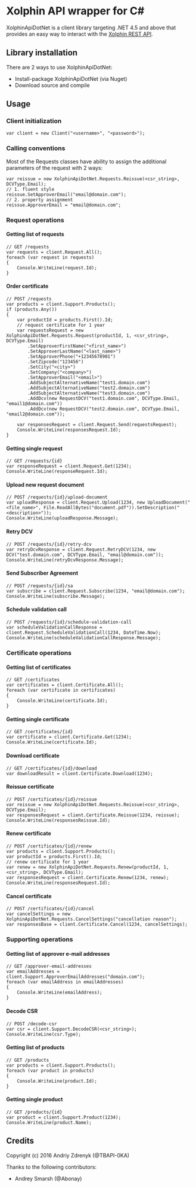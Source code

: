 # Xolphin API wrapper for C&#35;
XolphinApiDotNet is a client library targeting .NET 4.5 and above that provides an easy way to interact with the [Xolphin REST API](https://api.xolphin.com/docs/v1#/).
## Library installation
There are 2 ways to use XolphinApiDotNet:
- Install-package XolphinApiDotNet (via Nuget)
- Download source and compile

## Usage
### Client initialization
```
var client = new Client("<username>", "<password>");
```
### Calling conventions
Most of the Requests classes have ability to assign the additional parameters of the request with 2 ways:
```
var reissue = new XolphinApiDotNet.Requests.Reissue(<csr_string>, DCVType.Email);
// 1. fluent style
reissue.SetApproverEmail("email@domain.com");
// 2. property assignment
reissue.ApproverEmail = "email@domain.com";
```

### Request operations
#### Getting list of requests
```
// GET /requests
var requests = client.Request.All();
foreach (var request in requests)
{
    Console.WriteLine(request.Id);
}
```
#### Order certificate
```
// POST /requests
var products = client.Support.Products();
if (products.Any())
{
    var productId = products.First().Id;
    // request certificate for 1 year
    var requestsRequest = new XolphinApiDotNet.Requests.Request(productId, 1, <csr_string>, DCVType.Email)
        .SetApproverFirstName("<first_name>")
        .SetApproverLastName("<last_name>")
        .SetApproverPhone("+12345678901")
        .SetZipcode("123456")
        .SetСity("<city>")
        .SetCompany("<company>")
        .SetApproverEmail("<email>")
        .AddSubjectAlternativeName("test1.domain.com")
        .AddSubjectAlternativeName("test2.domain.com")
        .AddSubjectAlternativeName("test3.domain.com")
        .AddDcv(new RequestDCV("test1.domain.com", DCVType.Email, "email1@domain.com"))
        .AddDcv(new RequestDCV("test2.domain.com", DCVType.Email, "email2@domain.com"));

    var responsesRequest = client.Request.Send(requestsRequest);
    Console.WriteLine(responsesRequest.Id);
}
```
#### Getting single request
```
// GET /requests/{id}
var responseRequest = client.Request.Get(1234);
Console.WriteLine(responseRequest.Id);
```
#### Upload new request document
```
// POST /requests/{id}/upload-document
var uploadResponse = client.Request.Upload(1234, new UploadDocument("<file_name>", File.ReadAllBytes("document.pdf")).SetDescription("<description>"));
Console.WriteLine(uploadResponse.Message);
```
#### Retry DCV
```
// POST /requests/{id}/retry-dcv
var retryDcvResponse = client.Request.RetryDCV(1234, new DCV("test.domain.com", DCVType.Email, "email@domain.com"));
Console.WriteLine(retryDcvResponse.Message);
```
#### Send Subscriber Agreement
```
// POST /requests/{id}/sa
var subscribe = client.Request.Subscribe(1234, "email@domain.com");
Console.WriteLine(subscribe.Message);
```
#### Schedule validation call
```
// POST /requests/{id}/schedule-validation-call
var scheduleValidationCallResponse = client.Request.ScheduleValidationCall(1234, DateTime.Now);
Console.WriteLine(scheduleValidationCallResponse.Message);
```
### Certificate operations
#### Getting list of certificates
```
// GET /certificates
var certificates = client.Certificate.All();
foreach (var certificate in certificates)
{
    Console.WriteLine(certificate.Id);
}
```
#### Getting single certificate
```
// GET /certificates/{id}
var certificate = client.Certificate.Get(1234);
Console.WriteLine(certificate.Id);
```
#### Download certificate
```
// GET /certificates/{id}/download
var downloadResult = client.Certificate.Download(1234);
```
#### Reissue certificate
```
// POST /certificates/{id}/reissue
var reissue = new XolphinApiDotNet.Requests.Reissue(<csr_string>, DCVType.Email);
var responsesRequest = client.Certificate.Reissue(1234, reissue);
Console.WriteLine(responsesReissue.Id);
```
#### Renew certificate
```
// POST /certificates/{id}/renew
var products = client.Support.Products();
var productId = products.First().Id;
// renew certificate for 1 year
var renew = new XolphinApiDotNet.Requests.Renew(productId, 1, <csr_string>, DCVType.Email);
var responsesRequest = client.Certificate.Renew(1234, renew);
Console.WriteLine(responsesRequest.Id);
```
#### Cancel certificate
```
// POST /certificates/{id}/cancel
var cancelSettings = new XolphinApiDotNet.Requests.CancelSettings("cancellation reason");
var responsesBase = client.Certificate.Cancel(1234, cancelSettings);
```
### Supporting operations
#### Getting list of approver e-mail addresses
```
// GET /approver-email-addresses
var emailAddresses = client.Support.ApproverEmailAddresses("domain.com");
foreach (var emailAddress in emailAddresses)
{
    Console.WriteLine(emailAddress);
}
```
#### Decode CSR
```
// POST /decode-csr
var csr = client.Support.DecodeCSR(<csr_string>);
Console.WriteLine(csr.Type);
```
#### Getting list of  products
```
// GET /products
var products = client.Support.Products();
foreach (var product in products)
{
    Console.WriteLine(product.Id);
}
```
#### Getting single product
```
// GET /products/{id}
var product = client.Support.Product(1234);
Console.WriteLine(product.Name);
```
## Credits
Copyright (c) 2016 Andriy Zdrenyk (@TBAPI-0KA)

Thanks to the following contributors:
- Andrey Smarsh (@Abonay)
